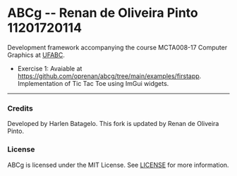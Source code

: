 ABCg -- Renan de Oliveira Pinto 11201720114
======

Development framework accompanying the course MCTA008-17 Computer Graphics at [UFABC](https://www.ufabc.edu.br/).

- Exercise 1: 
Avaiable at https://github.com/oprenan/abcg/tree/main/examples/firstapp.
Implementation of Tic Tac Toe using ImGui widgets.

----

### Credits

Developed by Harlen Batagelo.
This fork is updated by Renan de Oliveira Pinto.

### License

ABCg is licensed under the MIT License. See [LICENSE](https://github.com/hbatagelo/abcg/blob/main/LICENSE) for more information.
